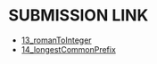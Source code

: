 # SUBMISSION LINK


- [13_romanToInteger](https://leetcode.com/problems/roman-to-integer/submissions/1372077633)
- [14_longestCommonPrefix](https://leetcode.com/problems/longest-common-prefix/submissions/1372286752)